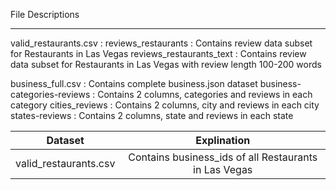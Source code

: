 File Descriptions
__________________

valid_restaurants.csv           : 
reviews_restaurants		: Contains review data subset for Restaurants in Las Vegas
reviews_restaurants_text	: Contains review data subset for Restaurants in Las Vegas with review length 100-200 words

business_full.csv		: Contains complete business.json dataset
business-categories-reviews	: Contains 2 columns, categories and reviews in each category
cities_reviews			: Contains 2 columns, city and reviews in each city
states-reviews			: Contains 2 columns, state and reviews in each state

|             Dataset          |                      Explination                            |
| ---------------------------- |:-----------------------------------------------------------:|
|   valid_restaurants.csv      |  Contains business_ids of all Restaurants in Las Vegas      |

